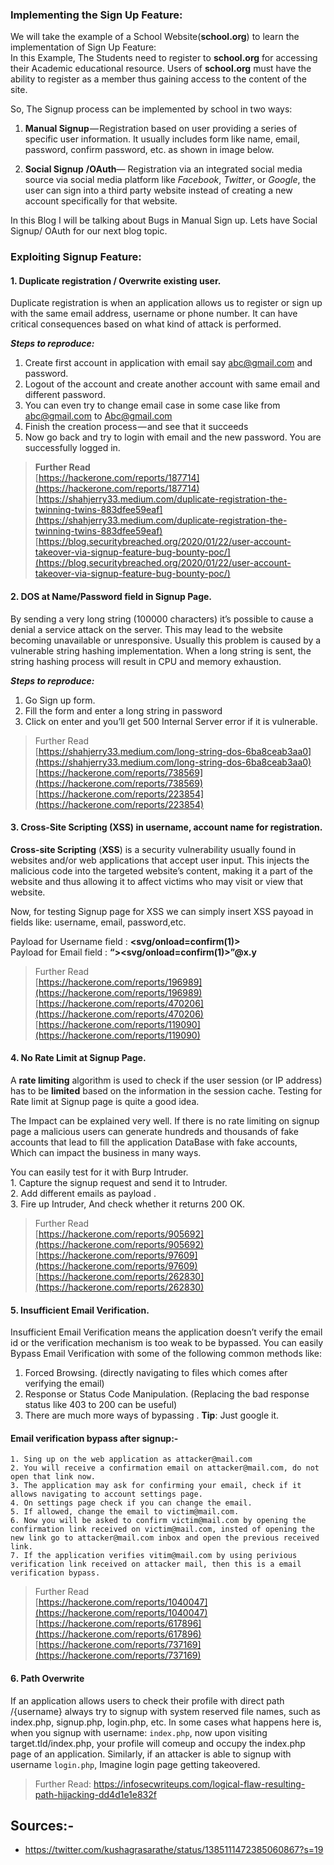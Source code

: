 ### Implementing the Sign Up Feature:

We will take the example of a School Website(**school.org**) to learn the implementation of Sign Up Feature:  
In this Example, The Students need to register to **school.org** for accessing their Academic educational resource. Users of **school.org** must have the ability to register as a member thus gaining access to the content of the site.

So, The Signup process can be implemented by school in two ways:

1.  **Manual Signup** — Registration based on user providing a series of specific user information. It usually includes form like name, email, password, confirm password, etc. as shown in image below.


2.  **Social Signup** **/OAuth**— Registration via an integrated social media source via social media platform like _Facebook_, _Twitter_, or _Google_, the user can sign into a third party website instead of creating a new account specifically for that website.

In this Blog I will be talking about Bugs in Manual Sign up. Lets have Social Signup/ OAuth for our next blog topic.

### Exploiting Signup Feature:

#### 1\. Duplicate registration / Overwrite existing user.

Duplicate registration is when an application allows us to register or sign up with the same email address, username or phone number. It can have critical consequences based on what kind of attack is performed.

**_Steps to reproduce:_**

1) Create first account in application with email say [abc@gmail.com](mailto:abc@gmail.com) and password.  
2) Logout of the account and create another account with same email and different password.  
3) You can even try to change email case in some case like from [abc@gmail.com](mailto:abc@gmail.com) to [Abc@gmail.com](mailto:Abc@gmail.com)  
4) Finish the creation process — and see that it succeeds  
5) Now go back and try to login with email and the new password. You are successfully logged in.

> **Further Read**  
>  [https://hackerone.com/reports/187714](https://hackerone.com/reports/187714)  
>  [https://shahjerry33.medium.com/duplicate-registration-the-twinning-twins-883dfee59eaf](https://shahjerry33.medium.com/duplicate-registration-the-twinning-twins-883dfee59eaf)  
>  [https://blog.securitybreached.org/2020/01/22/user-account-takeover-via-signup-feature-bug-bounty-poc/](https://blog.securitybreached.org/2020/01/22/user-account-takeover-via-signup-feature-bug-bounty-poc/)

#### 2\. DOS at Name/Password field in Signup Page.

By sending a very long string (100000 characters) it’s possible to cause a denial a service attack on the server. This may lead to the website becoming unavailable or unresponsive. Usually this problem is caused by a vulnerable string hashing implementation. When a long string is sent, the string hashing process will result in CPU and memory exhaustion.

**_Steps to reproduce:_**

1) Go Sign up form.  
2) Fill the form and enter a long string in password  
3) Click on enter and you’ll get 500 Internal Server error if it is vulnerable.

> Further Read  
>  [https://shahjerry33.medium.com/long-string-dos-6ba8ceab3aa0](https://shahjerry33.medium.com/long-string-dos-6ba8ceab3aa0)  
>  [https://hackerone.com/reports/738569](https://hackerone.com/reports/738569)  
>  [https://hackerone.com/reports/223854](https://hackerone.com/reports/223854)

#### 3\. Cross-Site Scripting (XSS) in username, account name for registration.

**Cross-site Scripting** (**XSS**) is a security vulnerability usually found in websites and/or web applications that accept user input. This injects the malicious code into the targeted website’s content, making it a part of the website and thus allowing it to affect victims who may visit or view that website.

Now, for testing Signup page for XSS we can simply insert XSS payoad in fields like: username, email, password,etc.

Payload for Username field : **<svg/onload=confirm(1)>**  
Payload for Email field : **“><svg/onload=confirm(1)>”@x.y**

> Further Read  
>  [https://hackerone.com/reports/196989](https://hackerone.com/reports/196989)  
>  [https://hackerone.com/reports/470206](https://hackerone.com/reports/470206)  
>  [https://hackerone.com/reports/119090](https://hackerone.com/reports/119090)

#### 4\. No Rate Limit at Signup Page.

A **rate limiting** algorithm is used to check if the user session (or IP address) has to be **limited** based on the information in the session cache. Testing for Rate limit at Signup page is quite a good idea.

The Impact can be explained very well. If there is no rate limiting on signup page a malicious users can generate hundreds and thousands of fake accounts that lead to fill the application DataBase with fake accounts, Which can impact the business in many ways.

You can easily test for it with Burp Intruder.  
1\. Capture the signup request and send it to Intruder.  
2\. Add different emails as payload .  
3\. Fire up Intruder, And check whether it returns 200 OK.


> Further Read  
>  [https://hackerone.com/reports/905692](https://hackerone.com/reports/905692)  
>  [https://hackerone.com/reports/97609](https://hackerone.com/reports/97609)  
>  [https://hackerone.com/reports/262830](https://hackerone.com/reports/262830)

#### 5\. Insufficient Email Verification.

Insufficient Email Verification means the application doesn’t verify the email id or the verification mechanism is too weak to be bypassed. You can easily Bypass Email Verification with some of the following common methods like:

1.  Forced Browsing. (directly navigating to files which comes after verifying the email)
2.  Response or Status Code Manipulation. (Replacing the bad response status like 403 to 200 can be useful)
3.  There are much more ways of bypassing . **Tip**: Just google it.
#### Email verification bypass after signup:-

```
1. Sing up on the web application as attacker@mail.com
2. You will receive a confirmation email on attacker@mail.com, do not open that link now.
3. The application may ask for confirming your email, check if it allows navigating to account settings page.
4. On settings page check if you can change the email.
5. If allowed, change the email to victim@mail.com.
6. Now you will be asked to confirm victim@mail.com by opening the confirmation link received on victim@mail.com, insted of opening the new link go to attacker@mail.com inbox and open the previous received link.
7. If the application verifies vitim@mail.com by using perivious verification link received on attacker mail, then this is a email verification bypass. 
```
> Further Read  
>  [https://hackerone.com/reports/1040047](https://hackerone.com/reports/1040047)  
>  [https://hackerone.com/reports/617896](https://hackerone.com/reports/617896)  
>  [https://hackerone.com/reports/737169](https://hackerone.com/reports/737169)

#### 6\. Path Overwrite

If an application allows users to check their profile with direct path /{username} always try to signup with system reserved file names, such as index.php, signup.php, login.php, etc. In some cases what happens here is, when you signup with username: `index.php`, now upon visiting target.tld/index.php, your profile will comeup and occupy the index.php page of an application. Similarly, if an attacker is able to signup with username `login.php`, Imagine login page getting takeovered.

> Further Read:
https://infosecwriteups.com/logical-flaw-resulting-path-hijacking-dd4d1e1e832f
  


## Sources:-

+ https://twitter.com/kushagrasarathe/status/1385111472385060867?s=19


